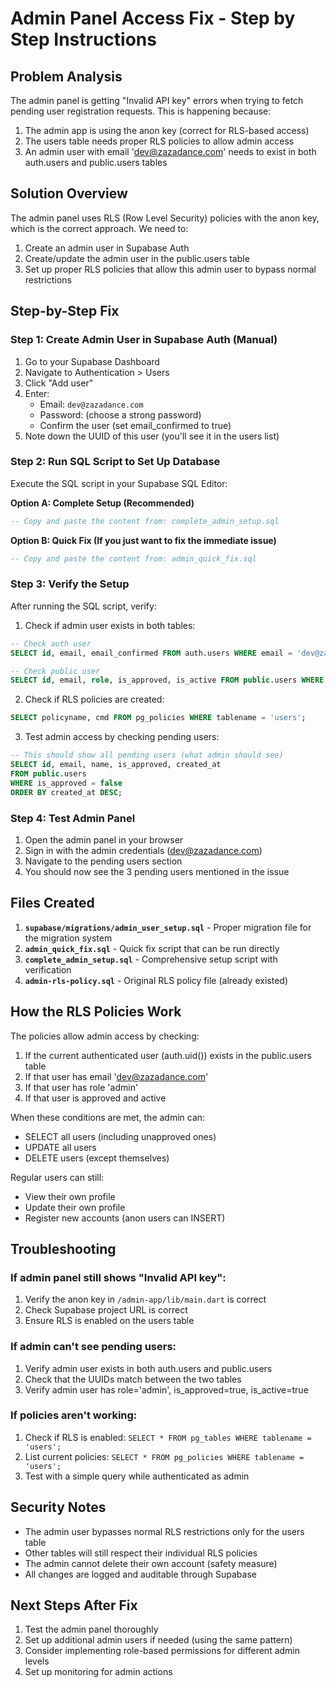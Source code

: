 # Admin Panel Access Fix - Step by Step Instructions

## Problem Analysis
The admin panel is getting "Invalid API key" errors when trying to fetch pending user registration requests. This is happening because:

1. The admin app is using the anon key (correct for RLS-based access)
2. The users table needs proper RLS policies to allow admin access
3. An admin user with email 'dev@zazadance.com' needs to exist in both auth.users and public.users tables

## Solution Overview

The admin panel uses RLS (Row Level Security) policies with the anon key, which is the correct approach. We need to:

1. Create an admin user in Supabase Auth
2. Create/update the admin user in the public.users table
3. Set up proper RLS policies that allow this admin user to bypass normal restrictions

## Step-by-Step Fix

### Step 1: Create Admin User in Supabase Auth (Manual)
1. Go to your Supabase Dashboard
2. Navigate to Authentication > Users
3. Click "Add user"
4. Enter:
   - Email: `dev@zazadance.com`
   - Password: (choose a strong password)
   - Confirm the user (set email_confirmed to true)
5. Note down the UUID of this user (you'll see it in the users list)

### Step 2: Run SQL Script to Set Up Database
Execute the SQL script in your Supabase SQL Editor:

**Option A: Complete Setup (Recommended)**
```sql
-- Copy and paste the content from: complete_admin_setup.sql
```

**Option B: Quick Fix (If you just want to fix the immediate issue)**
```sql
-- Copy and paste the content from: admin_quick_fix.sql
```

### Step 3: Verify the Setup
After running the SQL script, verify:

1. Check if admin user exists in both tables:
```sql
-- Check auth user
SELECT id, email, email_confirmed FROM auth.users WHERE email = 'dev@zazadance.com';

-- Check public user
SELECT id, email, role, is_approved, is_active FROM public.users WHERE email = 'dev@zazadance.com';
```

2. Check if RLS policies are created:
```sql
SELECT policyname, cmd FROM pg_policies WHERE tablename = 'users';
```

3. Test admin access by checking pending users:
```sql
-- This should show all pending users (what admin should see)
SELECT id, email, name, is_approved, created_at 
FROM public.users 
WHERE is_approved = false 
ORDER BY created_at DESC;
```

### Step 4: Test Admin Panel
1. Open the admin panel in your browser
2. Sign in with the admin credentials (dev@zazadance.com)
3. Navigate to the pending users section
4. You should now see the 3 pending users mentioned in the issue

## Files Created

1. **`supabase/migrations/admin_user_setup.sql`** - Proper migration file for the migration system
2. **`admin_quick_fix.sql`** - Quick fix script that can be run directly
3. **`complete_admin_setup.sql`** - Comprehensive setup script with verification
4. **`admin-rls-policy.sql`** - Original RLS policy file (already existed)

## How the RLS Policies Work

The policies allow admin access by checking:
1. If the current authenticated user (auth.uid()) exists in the public.users table
2. If that user has email 'dev@zazadance.com'
3. If that user has role 'admin'
4. If that user is approved and active

When these conditions are met, the admin can:
- SELECT all users (including unapproved ones)
- UPDATE all users 
- DELETE users (except themselves)

Regular users can still:
- View their own profile
- Update their own profile
- Register new accounts (anon users can INSERT)

## Troubleshooting

### If admin panel still shows "Invalid API key":
1. Verify the anon key in `/admin-app/lib/main.dart` is correct
2. Check Supabase project URL is correct
3. Ensure RLS is enabled on the users table

### If admin can't see pending users:
1. Verify admin user exists in both auth.users and public.users
2. Check that the UUIDs match between the two tables
3. Verify admin user has role='admin', is_approved=true, is_active=true

### If policies aren't working:
1. Check if RLS is enabled: `SELECT * FROM pg_tables WHERE tablename = 'users';`
2. List current policies: `SELECT * FROM pg_policies WHERE tablename = 'users';`
3. Test with a simple query while authenticated as admin

## Security Notes

- The admin user bypasses normal RLS restrictions only for the users table
- Other tables will still respect their individual RLS policies
- The admin cannot delete their own account (safety measure)
- All changes are logged and auditable through Supabase

## Next Steps After Fix

1. Test the admin panel thoroughly
2. Set up additional admin users if needed (using the same pattern)
3. Consider implementing role-based permissions for different admin levels
4. Set up monitoring for admin actions